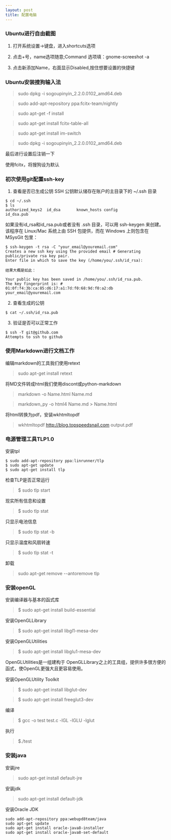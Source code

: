 ```yaml
---
layout: post
title: 配置电脑
---
```


### Ubuntu进行自由截图

1. 打开系统设置->键盘，进入shortcuts选项

2. 点击+号，name选项随意;Command 选项填：gnome-screeshot -a

3. 点击新添加Name，右面显示Disabled,按住想要设置的快捷键

### Ubuntu安装搜狗输入法

> sudo dpkg -i sogoupinyin_2.2.0.0102_amd64.deb

> sudo add-apt-repository ppa:fcitx-team/nightly

> sudo apt-get -f install

> sudo apt-get install fcitx-table-all

> sudo apt-get install im-switch

> sudo dpkg -i sogoupinyin_2.2.0.0102_amd64.deb

最后进行设置后注销一下

使用fcitx，将搜狗设为默认

### 初次使用git配置ssh-key

1. 查看是否已生成公钥
    SSH 公钥默认储存在账户的主目录下的 ~/.ssh 目录
```
$ cd ~/.ssh
$ ls
authorized_keys2  id_dsa       known_hosts config            id_dsa.pub
```
如果没有id_rsa和id_rsa.pub或者没有 .ssh 目录，可以用 ssh-keygen 来创建。
该程序在 Linux/Mac 系统上由 SSH 包提供，而在 Windows 上则包含在 MSysGit 包里：
```
$ ssh-keygen -t rsa -C "your_email@youremail.com"
Creates a new ssh key using the provided email # Generating public/private rsa key pair.
Enter file in which to save the key (/home/you/.ssh/id_rsa):
```
    结果大概是如此：
```
Your public key has been saved in /home/you/.ssh/id_rsa.pub.
The key fingerprint is: # 01:0f:f4:3b:ca:85:d6:17:a1:7d:f0:68:9d:f0:a2:db your_email@youremail.com
```

2. 查看生成的公钥
```
$ cat ~/.ssh/id_rsa.pub
```
3. 验证是否可以正常工作
```
$ ssh -T git@github.com
Attempts to ssh to github
```

### 使用Markdown进行文档工作

编辑markdown的工具我们使用retext

> sudo apt-get install retext

将MD文件转成html我们使用discont或python-markdown

> markdown -o Name.html  Name.md

> markdown_py -o html4 Name.md > Name.html

将html转换为pdf，安装wkhtmltopdf

> wkhtmltopdf http://blog.topspeedsnail.com output.pdf

### 电源管理工具TLP1.0
安装tpl
```
$ sudo add-apt-repository ppa:linrunner/tlp
$ sudo apt-get update
$ sudo apt-get install tlp
```
检查TLP是否正常运行

> $ sudo tlp start

现实所有信息和设置

> $ sudo tlp stat

只显示电池信息

> $ sudo tlp stat -b

只显示温度和风扇转速

> $ sudo tlp stat -t

卸载

> sudo apt-get remove --antoremove tlp

### 安装openGL
安装编译器与基本的函式库

> $ sudo apt-get install build-essential  

安装OpenGLLibrary

> $ sudo apt-get install libgl1-mesa-dev  

安装OpenGLUtilities

> $ sudo apt-get install libglu1-mesa-dev  

OpenGLUtilities是一组建构于 OpenGLLibrary之上的工具组，提供许多很方便的函式，使OpenGL更强大且更容易使用。

安装OpenGLUtility Toolkit

> $ sudo apt-get install libglut-dev  

> $ sudo apt-get install freeglut3-dev 

编译

> $ gcc -o test test.c -lGL -lGLU -lglut 

执行

> $./test 

### 安装java
安装jre

> sudo apt-get install default-jre

安装jdk

> sudo apt-get install default-jdk

安装Oracle JDK
```
sudo add-apt-repository ppa:webupd8team/java
sudo apt-get update
sudo apt-get install oracle-java8-installer
sudo apt-get install oracle-java8-set-default
```













